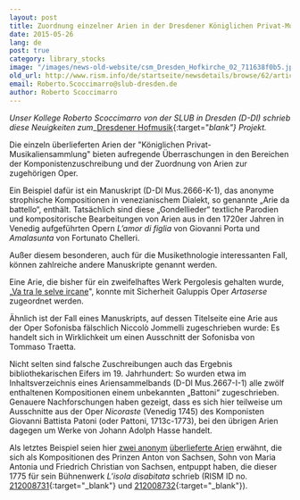 ```yaml
---
layout: post
title: Zuordnung einzelner Arien in der Dresdener Königlichen Privat-Musikaliensammlung
date: 2015-05-26
lang: de
post: true
category: library_stocks
image: "/images/news-old-website/csm_Dresden_Hofkirche_02_711638f0b5.jpg"
old_url: http://www.rism.info/de/startseite/newsdetails/browse/62/article/64/arias-identified-in-dresden-royal-private-music-collection.html
email: Roberto.Scoccimarro@slub-dresden.de
author: Roberto Scoccimarro
---
```



_Unser Kollege Roberto Scoccimarro von der SLUB in Dresden (D-Dl) schrieb diese Neuigkeiten zum__[Dresdener Hofmusik](http://hofmusik.slub-dresden.de/news/details/single/neue-zuschreibungen-bei-den-ariensammlungen/){:target="_blank"}_ _Projekt._



Die einzeln überlieferten Arien der "Königlichen Privat-Musikaliensammlung" bieten aufregende Überraschungen in den Bereichen der Komponistenzuschreibung und der Zuordnung von Arien zur zugehörigen Oper.

Ein Beispiel dafür ist ein Manuskript (D-Dl Mus.2666-K-1), das anonyme strophische Kompositionen in venezianischem Dialekt, so genannte „Arie da battello“, enthält. Tatsächlich sind diese „Gondellieder“ textliche Parodien und kompositorische Bearbeitungen von Arien aus in den 1720er Jahren in Venedig aufgeführten Opern _L’amor di figlia_ von Giovanni Porta und _Amalasunta_ von Fortunato Chelleri.

Außer diesem besonderen, auch für die Musikethnologie interessanten Fall, können zahlreiche andere Manuskripte genannt werden.

Eine Arie, die bisher für ein zweifelhaftes Werk Pergolesis gehalten wurde, „[Va tra le selve ircane](https://opac.rism.info/search?id=212008686 "D-Dl Mus.1-F-49,12-6")", konnte mit Sicherheit Galuppis Oper _Artaserse_ zugeordnet werden.

Ähnlich ist der Fall eines Manuskripts, auf dessen Titelseite eine Arie aus der Oper Sofonisba fälschlich Niccolò Jommelli zugeschrieben wurde: Es handelt sich in Wirklichkeit um einen Ausschnitt der Sofonisba von Tommaso Traetta.

Nicht selten sind falsche Zuschreibungen auch das Ergebnis bibliothekarischen Eifers im 19. Jahrhundert: So wurden etwa im Inhaltsverzeichnis eines Ariensammelbands (D-Dl Mus.2667-I-1) alle zwölf enthaltenen Kompositionen einem unbekannten „Battoni“ zugeschrieben. Genauere Nachforschungen haben gezeigt, dass es sich hier teilweise um Ausschnitte aus der Oper _Nicoraste_ (Venedig 1745) des Komponisten Giovanni Battista Patoni (oder Pattoni, 1713c-1773), bei den übrigen Arien dagegen um Werke von Johann Adolph Hasse handelt.

Als letztes Beispiel seien hier [zwei anonym](https://opac.rism.info/search?id=212008731 "D-Dl Mus.1-F-49,14-1") [überlieferte Arien](https://opac.rism.info/search?id=212008732 "D-Dl Mus.1-F-49,14-2") erwähnt, die sich als Kompositionen des Prinzen Anton von Sachsen, Sohn von Maria Antonia und Friedrich Christian von Sachsen, entpuppt haben, die dieser 1775 für sein Bühnenwerk _L’isola disabitata_ schrieb (RISM ID no. [212008731](https://opac.rism.info/search?id=212008731){:target="_blank"} und [212008732](https://opac.rism.info/search?id=212008732){:target="_blank"}).




